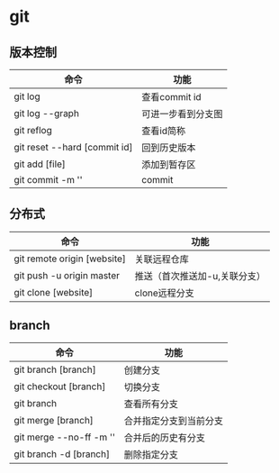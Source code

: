 # git
## 版本控制
|命令|功能
|---|---
|git log|查看commit id
|git log --graph|可进一步看到分支图
|git reflog|查看id简称
|git reset --hard [commit id]|回到历史版本
|git add [file]|添加到暂存区
|git commit -m ''|commit
## 分布式
|命令|功能
|---|---
|git remote origin [website]|关联远程仓库
|git push -u origin master|推送（首次推送加-u,关联分支）
|git clone [website]|clone远程分支
## branch
|命令|功能
|---|---
|git branch [branch]|创建分支
|git checkout [branch]|切换分支
|git branch|查看所有分支
|git merge [branch]|合并指定分支到当前分支
|git merge --no-ff -m ''|合并后的历史有分支
|git branch -d [branch]|删除指定分支
